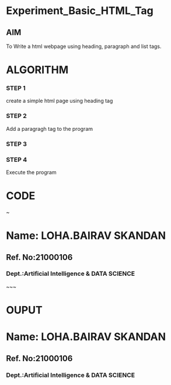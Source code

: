 # Experiment_Basic_HTML_Tag

## AIM
To Write a html webpage using heading, paragraph and list tags.

# ALGORITHM
### STEP 1
create a simple html page using heading tag
### STEP 2
Add a paragragh tag to the program
### STEP 3

### STEP 4
Execute the program

# CODE
~<!DOCTYPE html>
<html>
<body>
<h1>Name: LOHA.BAIRAV SKANDAN</h1>
<h2>Ref. No:21000106 </h2>
<h3>Dept.:Artificial Intelligence & DATA SCIENCE </h3>
</body>
</html>
~~~

# OUPUT
<html>
<body>
<h1>Name: LOHA.BAIRAV SKANDAN</h1>
<h2>Ref. No:21000106 </h2>
<h3>Dept.:Artificial Intelligence & DATA SCIENCE </h3>
</body>
</html>